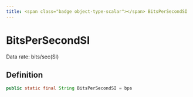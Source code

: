 ```yaml
---
title: <span class="badge object-type-scalar"></span> BitsPerSecondSI
---
```

# <span class="badge object-type-scalar"></span> BitsPerSecondSI

Data rate: bits/sec(SI)

## Definition

```java
public static final String BitsPerSecondSI = bps
```

